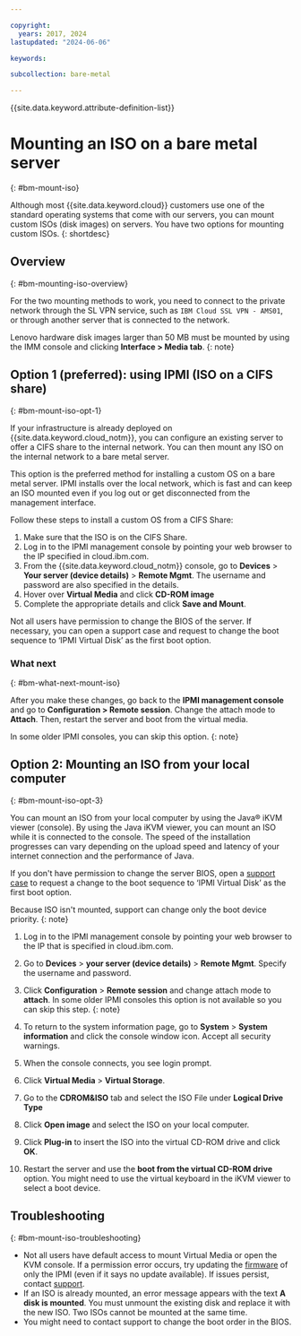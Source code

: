 ```yaml
---

copyright:
  years: 2017, 2024
lastupdated: "2024-06-06"

keywords: 

subcollection: bare-metal

---
```


{{site.data.keyword.attribute-definition-list}}


# Mounting an ISO on a bare metal server
{: #bm-mount-iso}

Although most {{site.data.keyword.cloud}} customers use one of the standard operating systems that come with our servers, you can mount custom ISOs (disk images) on servers. You have two options for mounting custom ISOs.
{: shortdesc}

## Overview
{: #bm-mounting-iso-overview}

For the two mounting methods to work, you need to connect to the private network through the SL VPN service, such as `IBM Cloud SSL VPN - AMS01`, or through another server that is connected to the network.

Lenovo hardware disk images larger than 50 MB must be mounted by using the IMM console and clicking **Interface > Media tab**.
{: note}

## Option 1 (preferred): using IPMI (ISO on a CIFS share)
{: #bm-mount-iso-opt-1}

If your infrastructure is already deployed on {{site.data.keyword.cloud_notm}}, you can configure an existing server to offer a CIFS share to the internal network. You can then mount any ISO on the internal network to a bare metal server.

This option is the preferred method for installing a custom OS on a bare metal server. IPMI installs over the local network, which is fast and can keep an ISO mounted even if you log out or get disconnected from the management interface.

Follow these steps to install a custom OS from a CIFS Share:

1. Make sure that the ISO is on the CIFS Share.
1. Log in to the IPMI management console by pointing your web browser to the IP specified in cloud.ibm.com. 
1. From the {{site.data.keyword.cloud_notm}} console, go to **Devices** > **Your server (device details)** > **Remote Mgmt**. The username and password are also specified in the details.
1. Hover over **Virtual Media** and click **CD-ROM image**
1. Complete the appropriate details and click **Save and Mount**.

Not all users have permission to change the BIOS of the server. If necessary, you can open a support case and request to change the boot sequence to ‘IPMI Virtual Disk’ as the first boot option.
  
### What next
{: #bm-what-next-mount-iso}

After you make these changes, go back to the **IPMI management console** and go to **Configuration > Remote session**. Change the attach mode to **Attach**. Then, restart the server and boot from the virtual media.

In some older IPMI consoles, you can skip this option. 
{: note}

## Option 2: Mounting an ISO from your local computer
{: #bm-mount-iso-opt-3}

You can mount an ISO from your local computer by using the Java&reg; iKVM viewer (console). By using the Java iKVM viewer, you can mount an ISO while it is connected to the console. The speed of the installation progresses can vary depending on the upload speed and latency of your internet connection and the performance of Java.

If you don't have permission to change the server BIOS, open a [support case](/docs/get-support?topic=get-support-open-case) to request a change to the boot sequence to ‘IPMI Virtual Disk’ as the first boot option. 

Because ISO isn't mounted, support can change only the boot device priority.
{: note}

1. Log in to the IPMI management console by pointing your web browser to the IP that is specified in cloud.ibm.com.
1. Go to **Devices** > **your server (device details)** > **Remote Mgmt**. Specify the username and password.
1. Click **Configuration** > **Remote session** and change attach mode to **attach**. 
   In some older IPMI consoles this option is not available so you can skip this step.
   {: note}

1. To return to the system information page, go to **System** > **System information** and click the console window icon. Accept all security warnings.
1. When the console connects, you see login prompt.
1. Click **Virtual Media** > **Virtual Storage**.
1. Go to the **CDROM&ISO** tab and select the ISO File under **Logical Drive Type**
1. Click **Open image** and select the ISO on your local computer.
1. Click **Plug-in** to insert the ISO into the virtual CD-ROM drive and click **OK**.
1. Restart the server and use the **boot from the virtual CD-ROM drive** option. You might need to use the virtual keyboard in the iKVM viewer to select a boot device.

## Troubleshooting
{: #bm-mount-iso-troubleshooting}

* Not all users have default access to mount Virtual Media or open the KVM console. If a permission error occurs, try updating the [firmware](/docs/bare-metal?topic=bare-metal-bm-faq#bm-out-of-date-firmware) of only the IPMI (even if it says no update available). If issues persist, contact [support](/docs/bare-metal?topic=bare-metal-gettinghelp).
* If an ISO is already mounted, an error message appears with the text **A disk is mounted**. You must unmount the existing disk and replace it with the new ISO. Two ISOs cannot be mounted at the same time.
* You might need to contact support to change the boot order in the BIOS.
